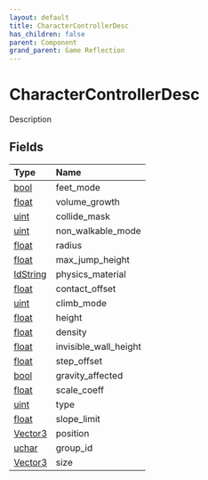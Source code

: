 ```yaml
---
layout: default
title: CharacterControllerDesc
has_children: false
parent: Component
grand_parent: Game Reflection
---
```

# CharacterControllerDesc
Description 

## Fields
| Type | Name |
|:-------------|:--------------|
| [bool](/game-reflection/components/bool.md) | feet_mode |
| [float](/game-reflection/components/float.md) | volume_growth |
| [uint](/game-reflection/components/uint.md) | collide_mask |
| [uint](/game-reflection/components/uint.md) | non_walkable_mode |
| [float](/game-reflection/components/float.md) | radius |
| [float](/game-reflection/components/float.md) | max_jump_height |
| [IdString](/game-reflection/components/id_string.md) | physics_material |
| [float](/game-reflection/components/float.md) | contact_offset |
| [uint](/game-reflection/components/uint.md) | climb_mode |
| [float](/game-reflection/components/float.md) | height |
| [float](/game-reflection/components/float.md) | density |
| [float](/game-reflection/components/float.md) | invisible_wall_height |
| [float](/game-reflection/components/float.md) | step_offset |
| [bool](/game-reflection/components/bool.md) | gravity_affected |
| [float](/game-reflection/components/float.md) | scale_coeff |
| [uint](/game-reflection/components/uint.md) | type |
| [float](/game-reflection/components/float.md) | slope_limit |
| [Vector3](/game-reflection/classes/vector3.md) | position |
| [uchar](/game-reflection/enums/uchar.md) | group_id |
| [Vector3](/game-reflection/classes/vector3.md) | size |
